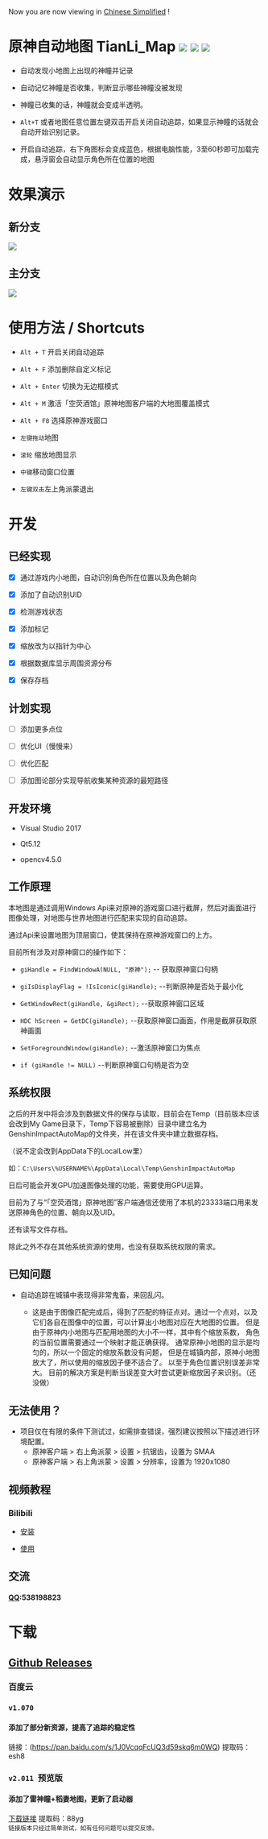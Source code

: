Now you are now viewing in [Chinese Simplified](DOCS/CN.md) !
#  原神自动地图 TianLi_Map [![](https://img.shields.io/github/downloads/GengGode/GenshinImpact_AutoMap/total)](https://github.com/GengGode/GenshinImpact_AutoMap/releases) ![](https://img.shields.io/github/v/release/GengGode/GenshinImpact_AutoMap?include_prereleases) ![](https://img.shields.io/github/languages/top/GengGode/GenshinImpact_AutoMap)
* 自动发现小地图上出现的神瞳并记录

* 自动记忆神瞳是否收集，判断显示哪些神瞳没被发现

* 神瞳已收集的话，神瞳就会变成半透明。

* `Alt+T` 或者地图任意位置左键双击开启关闭自动追踪，如果显示神瞳的话就会自动开始识别记录。

* 开启自动追踪，右下角图标会变成蓝色，根据电脑性能，3至60秒即可加载完成，悬浮窗会自动显示角色所在位置的地图
# 效果演示
## 新分支

![](https://github.com/GengGode/GenshinImpact_AutoMap/blob/master/Image/Show1.png?raw=true)

## 主分支

![](https://github.com/GengGode/GenshinImpact_AutoMap/blob/master/Image/Show2.png?raw=true)

# 使用方法 / Shortcuts

* `Alt + T` 开启关闭自动追踪

* `Alt + F` 添加删除自定义标记

* `Alt + Enter` 切换为无边框模式

* `Alt + M` 激活「空荧酒馆」原神地图客户端的大地图覆盖模式

* `Alt + F8` 选择原神游戏窗口

* `左键拖动`地图

* `滚轮` 缩放地图显示

* `中键`移动窗口位置

* `左键双击`左上角派蒙退出
# 开发
## 已经实现

* [x] 通过游戏内小地图，自动识别角色所在位置以及角色朝向

* [x] 添加了自动识别UID

* [x] 检测游戏状态

* [x] 添加标记

* [x] 缩放改为以指针为中心

* [x] 根据数据库显示周围资源分布

* [x] 保存存档  

## 计划实现

* [ ] 添加更多点位

* [ ] 优化UI（慢慢来）

* [ ] 优化匹配

* [ ] 添加图论部分实现导航收集某种资源的最短路径
## 开发环境

* Visual Studio 2017 

* Qt5.12

* opencv4.5.0

## 工作原理

本地图是通过调用Windows Api来对原神的游戏窗口进行截屏，然后对画面进行图像处理，对地图与世界地图进行匹配来实现的自动追踪。

通过Api来设置地图为顶层窗口，使其保持在原神游戏窗口的上方。

目前所有涉及对原神窗口的操作如下：

* `giHandle = FindWindowA(NULL, "原神");` -- 获取原神窗口句柄

* `giIsDisplayFlag = !IsIconic(giHandle);` --判断原神是否处于最小化

* `GetWindowRect(giHandle, &giRect);` --获取原神窗口区域

* `HDC hScreen = GetDC(giHandle);` --获取原神窗口画面，作用是截屏获取原神画面

* `SetForegroundWindow(giHandle);` --激活原神窗口为焦点

* `if (giHandle != NULL)` --判断原神窗口句柄是否为空
## 系统权限
之后的开发中将会涉及到数据文件的保存与读取，目前会在Temp（目前版本应该会改到My Game目录下，Temp下容易被删除）目录中建立名为GenshinImpactAutoMap的文件夹，并在该文件夹中建立数据存档。

（说不定会改到AppData下的LocalLow里）

如：`C:\Users\%USERNAME%\AppData\Local\Temp\GenshinImpactAutoMap`

日后可能会开发GPU加速图像处理的功能，需要使用GPU运算。

目前为了与“「空荧酒馆」原神地图”客户端通信还使用了本机的23333端口用来发送原神角色的位置、朝向以及UID。

还有读写文件存档。

除此之外不存在其他系统资源的使用，也没有获取系统权限的需求。

## 已知问题

* 自动追踪在城镇中表现得非常鬼畜，来回乱闪。

    * 这是由于图像匹配完成后，得到了匹配的特征点对。通过一个点对，以及它们各自在图像中的位置，可以计算出小地图对应在大地图的位置。
但是由于原神内小地图与匹配用地图的大小不一样，其中有个缩放系数，
角色的当前位置需要通过一个映射才能正确获得。
通常原神小地图的显示是均匀的，所以一个固定的缩放系数没有问题，
但是在城镇内部，原神小地图放大了，所以使用的缩放因子便不适合了。
以至于角色位置识别误差非常大。
目前的解决方案是判断当误差变大时尝试更新缩放因子来识别。（还没做）
## 无法使用？
* 项目仅在有限的条件下测试过，如需排查错误，强烈建议按照以下描述进行环境配置。
   * 原神客户端 > 右上角派蒙 > 设置 > 抗锯齿，设置为 SMAA
   * 原神客户端 > 右上角派蒙 > 设置 > 分辨率，设置为 1920x1080  

## 视频教程
### Bilibili
* [安装](https://www.bilibili.com/video/BV1Wy4y1x754)

* [使用](https://www.bilibili.com/video/BV1ar4y1A7c5)  
## 交流
#### [QQ](538198823):538198823
# 下载
## [Github Releases](https://github.com/wmyfelix/GenshinImpact_AutoMap/releases)
### 百度云
### `v1.070` 
#### 添加了部分新资源，提高了追踪的稳定性
链接：(https://pan.baidu.com/s/1J0VcqqFcUQ3d59skq6m0WQ)
提取码：esh8 

### `v2.011 `预览版
#### 添加了雷神瞳+稻妻地图，更新了启动器 
[下载链接](https://pan.baidu.com/s/1ZWTO_az6ONBqL7UbTXFQ6Q) 
提取码：88yg  
`链接版本只经过简单测试，如有任何问题可以提交反馈。`
